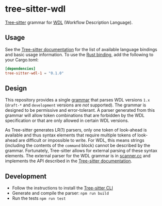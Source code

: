 # tree-sitter-wdl

[Tree-sitter](https://github.com/tree-sitter/tree-sitter) grammar for [WDL](https://openwdl.org/) (Workflow Description Language).

## Usage

See the [Tree-sitter documentation](https://tree-sitter.github.io/tree-sitter/using-parsers) for the list of available language bindings and basic usage information. To use the [Rust binding](https://crates.io/crates/tree-sitter-wdl-1), add the following to your Cargo.toml:

```toml
[dependencies]
tree-sitter-wdl-1 = "0.1.0"
```

## Design

This repository provides a single [grammar](grammar.js) that parses WDL versions `1.x` (`draft-*` and `development` versions are *not* supported). The grammar is designed to be permissive and error-tolerant. A parser generated from this grammar will allow token combinations that are forbidden by the WDL specification or that are only allowed in certain WDL versions.

As Tree-sitter generates LR(1) parsers, only one token of look-ahead is available and thus syntax elements that require multiple tokens of look-ahead are difficult or impossible to write. For WDL, this means strings (including the contents of the `command` block) cannot be described by the grammar. Fortunately, Tree-sitter allows for external parsing of these syntax elements. The external parser for the WDL grammar is in [scanner.cc](src/tree_sitter/../scanner.cc) and implements the API described in the [Tree-sitter documentation](https://tree-sitter.github.io/tree-sitter/creating-parsers#external-scanners).

## Development

* Follow the instructions to install the [Tree-sitter CLI](https://github.com/tree-sitter/tree-sitter/blob/master/cli/README.md)
* Generate and compile the parser: `npm run build`
* Run the tests `npm run test`